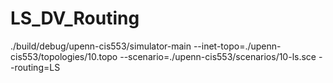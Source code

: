 LS_DV_Routing
=============

./build/debug/upenn-cis553/simulator-main --inet-topo=./upenn-cis553/topologies/10.topo --scenario=./upenn-cis553/scenarios/10-ls.sce --routing=LS
